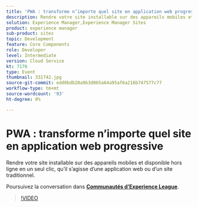 ```yaml
---
title: 'PWA : transforme n’importe quel site en application web progressive'
description: Rendre votre site installable sur des appareils mobiles et disponible hors ligne en un seul clic, qu’il s’agisse d’une application web ou d’un site traditionnel. Cette session a été diffusée dans le cadre d’un événement de contenu Adobe Developers Live.
solution: Experience Manager,Experience Manager Sites
product: experience manager
sub-product: sites
topic: Development
feature: Core Components
role: Developer
level: Intermediate
version: Cloud Service
kt: 7176
type: Event
thumbnail: 331742.jpg
source-git-commit: edd0bdb28a9b3d065a64a95af6a216b747577c77
workflow-type: tm+mt
source-wordcount: '93'
ht-degree: 0%

---
```


# PWA : transforme n’importe quel site en application web progressive

Rendre votre site installable sur des appareils mobiles et disponible hors ligne en un seul clic, qu’il s’agisse d’une application web ou d’un site traditionnel.

Poursuivez la conversation dans **[Communautés d’Experience League](http://adobe.ly/36Yd3v6)**.

>[!VIDEO](https://video.tv.adobe.com/v/331742/?quality=12&learn=on&hidetitle=true)
